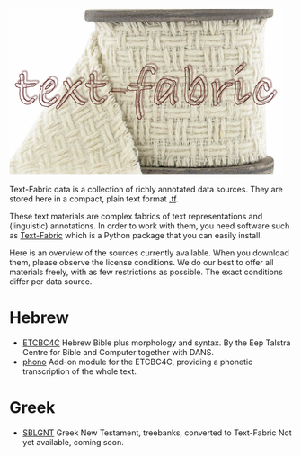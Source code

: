<a name="top">

![logo](images/tf.png)

Text-Fabric data is a collection of richly annotated data sources.
They are stored here in a compact, plain text format
[.tf](/ETCBC/text-fabric.wiki/File-formats).

These text materials are complex fabrics of text representations and (linguistic) annotations.
In order to work with them, you need software such as 
[Text-Fabric](/ETCBC/text-fabric.wiki)
which is a Python package that you can easily install.

Here is an overview of the sources currently available.
When you download them, please observe the license conditions.
We do our best to offer all materials freely, with as few restrictions as possible.
The exact conditions differ per data source.

# Hebrew

* [ETCBC4C](hebrew/etcbc4c/home.md)
  Hebrew Bible plus morphology and syntax. 
  By the Eep Talstra Centre for Bible and Computer together with DANS.
* [phono](hebrew/phono/home.md)
  Add-on module for the ETCBC4C, providing a phonetic transcription of the whole text.

# Greek

* [SBLGNT](greek/sblgnt/home.md)
  Greek New Testament, treebanks, converted to Text-Fabric
  Not yet available, coming soon.

